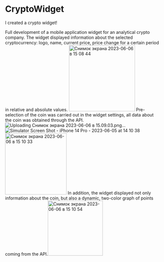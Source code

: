 # CryptoWidget
I created a crypto widget!

Full development of a mobile application widget for an analytical crypto company.
The widget displayed information about the selected cryptocurrency: logo, name,
current price, price change for a certain period in relative and absolute values.
<img width="215" alt="Снимок экрана 2023-06-06 в 15 08 44" src="https://github.com/PatchedDeveloper/CryptoWidget/assets/103842703/99558339-a892-4624-8bf5-40e25b490842">
Pre-selection of the coin was carried out in the widget settings, all data about the coin was obtained through the API.
![Uploading Снимок экрана 2023-06-06 в 15.09.03.png…]()
![Simulator Screen Shot - iPhone 14 Pro - 2023-06-05 at 14 10 38](https://github.com/PatchedDeveloper/CryptoWidget/assets/103842703/22aaa5e1-19ad-4d24-83cd-9aeb285a8988)
<img width="200" alt="Снимок экрана 2023-06-06 в 15 10 33" src="https://github.com/PatchedDeveloper/CryptoWidget/assets/103842703/4703b5dc-d295-4579-aa0f-f89c5fa0cb47">
In addition, the widget displayed not only information about the coin, but also a dynamic,
two-color graph of points coming from the API.<img width="179" alt="Снимок экрана 2023-06-06 в 15 10 54" src="https://github.com/PatchedDeveloper/CryptoWidget/assets/103842703/80411951-26eb-48bd-b1ec-86938bab74e7">

